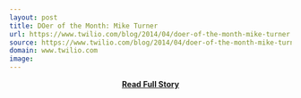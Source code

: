 ```yaml
---
layout: post
title: DOer of the Month: Mike Turner
url: https://www.twilio.com/blog/2014/04/doer-of-the-month-mike-turner.html
source: https://www.twilio.com/blog/2014/04/doer-of-the-month-mike-turner.html
domain: www.twilio.com
image: 
---
```


<p></p>
<center><p><a href="https://www.twilio.com/blog/2014/04/doer-of-the-month-mike-turner.html" style='padding:25px; font-sze:18px; font-weight: bold;'>Read Full Story</a></p></center>
